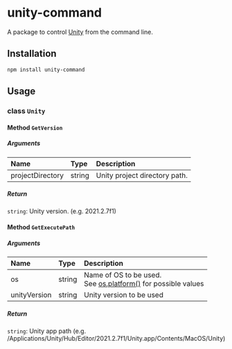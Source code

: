 # unity-command

A package to control [Unity][0] from the command line.

## Installation

```sh
npm install unity-command
```

## Usage
### class `Unity`

#### Method `GetVersion`
##### Arguments
|Name|Type|Description|
|:--|:--|:--|
|projectDirectory|string|Unity project directory path.|

##### Return
`string`: Unity version. (e.g. 2021.2.7f1)

#### Method `GetExecutePath`
##### Arguments
|Name|Type|Description|
|:--|:--|:--|
|os|string|Name of OS to be used.<br>See [os.platform()][1] for possible values|
|unityVersion|string|Unity version to be used|

##### Return
`string`: Unity app path (e.g. /Applications/Unity/Hub/Editor/2021.2.7f1/Unity.app/Contents/MacOS/Unity)


[0]: https://unity.com/
[1]: https://nodejs.org/api/os.html#osplatform